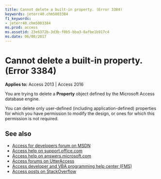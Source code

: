 ```yaml
---
title: Cannot delete a built-in property. (Error 3384)
keywords: jeterr40.chm5003384
f1_keywords:
- jeterr40.chm5003384
ms.prod: access
ms.assetid: 23e6372b-3d3b-f0b5-bba3-8afbe1b917c4
ms.date: 06/08/2017
---
```



# Cannot delete a built-in property. (Error 3384)

  

**Applies to:** Access 2013 | Access 2016

You are trying to delete a **Property** object defined by the Microsoft Access database engine.

You can delete only user-defined (including application-defined) properties for which you have permission to modify the design, or ones for which this permission is not required.
 
## See also

- [Access for developers forum on MSDN](https://social.msdn.microsoft.com/Forums/office/en-US/home?forum=accessdev)
- [Access help on support.office.com](https://support.office.com/search/results?query=Access)
- [Access help on answers.microsoft.com](https://answers.microsoft.com/en-us/msoffice/forum?page=1&;tab=question&;status=all&;auth=1)
- [Access forums on UtterAccess](http://www.utteraccess.com/forum/index.php?act=idx)
- [Access developer and VBA programming help center (FMS)](http://www.fmsinc.com/MicrosoftAccess/developer/)
- [Access posts on StackOverflow](https://stackoverflow.com/questions/tagged/ms-access)
